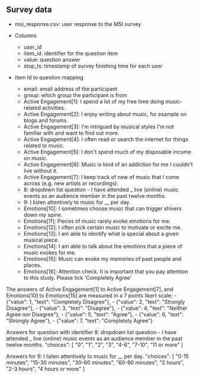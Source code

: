 ## Survey data
- msi_response.csv: user response to the MSI survey
- Columns
    - user_id
    - item_id: identifier for the question item
    - value: question answer
    - stop_ts: timestamp of survey finishing time for each user

- Item Id to question mapping
    - email: email address of the participant
    - group: which group the participant is from
    - Active Engagement[1]: I spend a lot of my free time doing music-related activities.
    - Active Engagement[2]: I enjoy writing about music, for example on blogs and forums.
    - Active Engagement[3]: I'm intrigued by musical styles I'm not familiar with and want to find out more.
    - Active Engagement[4]: I often read or search the internet for things related to music.
    - Active Engagement[5]: I don't spend much of my disposable income on music.
    - Active Engagement[6]: Music is kind of an addiction for me I couldn't live without it.
    - Active Engagement[7]: I keep track of new of music that I come across (e.g. new artists or recordings).
    - 8: dropdown list question - I have attended _ live (online) music events as an audience member in the past twelve months.
    - 9: I listen attentively to music for __ per day.
    - Emotions[10]: I sometimes choose music that can trigger shivers down my spine.
    - Emotions[11]: Pieces of music rarely evoke emotions for me.
    - Emotions[12]: I often pick certain music to motivate or excite me.
    - Emotions[13]: I am able to identify what is special about a given musical piece.
    - Emotions[14]: I am able to talk about the emotions that a piece of music evokes for me.
    - Emotions[15]: Music can evoke my memories of past people and places.
    - Emotions[16]: Attention check. It is important that you pay attention to this study. Please tick 'Completely Agree'

The answers of Active Engagement[1] to Active Engagement[7], and Emotions[10] to Emotions[15] are measured in a 7 points likert scale:
    - {"value": 1, "text": "Completely Disagree"},
    - {"value": 2, "text": "Strongly Disagree"},
    - {"value": 3, "text": "Disagree"},
    - {"value": 4, "text": "Neither Agree nor Disagree"},
    - {"value": 5, "text": "Agree"},
    - {"value": 6, "text": "Strongly Agree"},
    - {"value": 7, "text": "Completely Agree"}

Answers for question with identifier 8: dropdown list question - I have attended _ live (online) music events as an audience member in the past twelve months.
"choices": [
                "0",
                "1",
                "2",
                "3",
                "4-6",
                "7-10",
                "11 or more"
            ]

Answers for 9: I listen attentively to music for __ per day.
"choices": [
                "0-15 minutes",
                "15-30 minutes",
                "30-60 minutes",
                "60-90 minutes",
                "2 hours",
                "2-3 hours",
                "4 hours or more"
            ]



